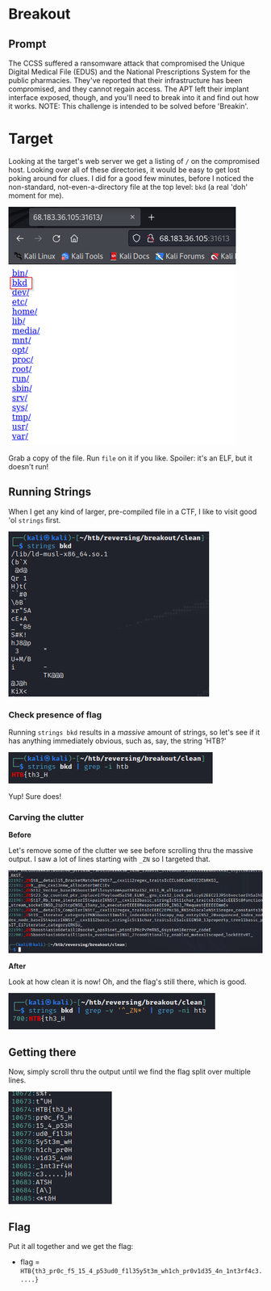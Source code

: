 # Breakout

## Prompt 
The CCSS suffered a ransomware attack that compromised the Unique Digital Medical File (EDUS) and the National Prescriptions System for the public pharmacies. They've reported that their infrastructure has been compromised, and they cannot regain access. The APT left their implant interface exposed, though, and you'll need to break into it and find out how it works. NOTE: This challenge is intended to be solved before 'Breakin'.

# Target

Looking at the target's web server we get a listing of `/` on the compromised host. Looking over all of these directories, it would be easy to get lost poking around for clues. I did for a good few minutes, before I noticed the non-standard, not-even-a-directory file at the top level: `bkd` (a real 'doh' moment for me).

![Target Host](https://github.com/thebriandurham/CTFs/blob/main/HTB%20Biz%2022/Images/breakout_host.png)

Grab a copy of the file. Run `file` on it if you like. Spoiler: it's an ELF, but it doesn't run! 

## Running Strings

When I get any kind of larger, pre-compiled file in a CTF, I like to visit good 'ol `strings` first.

![Running Strings](https://github.com/thebriandurham/CTFs/blob/main/HTB%20Biz%2022/Images/breakout_running_strings.png)

### Check presence of flag

Running `strings bkd` results in a *massive* amount of strings, so let's see if it has anything immediately obvious, such as, say, the string 'HTB?' 

![Flag Check](https://github.com/thebriandurham/CTFs/blob/main/HTB%20Biz%2022/Images/breakout_flag_check.png)

Yup! Sure does! 

### Carving the clutter

**Before**

Let's remove some of the clutter we see before scrolling thru the massive output. I saw a lot of lines starting with `_ZN` so I targeted that.

![Before Carving](https://github.com/thebriandurham/CTFs/blob/main/HTB%20Biz%2022/Images/breakout_carving_the_clutter.png)

**After**

Look at how clean it is now! Oh, and the flag's still there, which is good.

![After Carving](https://github.com/thebriandurham/CTFs/blob/main/HTB%20Biz%2022/Images/breakout_flag_check_2.png)

## Getting there

Now, simply scroll thru the output until we find the flag split over multiple lines.

![Getting There](https://github.com/thebriandurham/CTFs/blob/main/HTB%20Biz%2022/Images/breakout_getting_there.png)

## Flag

Put it all together and we get the flag:

- flag = `HTB{th3_pr0c_f5_15_4_p53ud0_f1l35y5t3m_wh1ch_pr0v1d35_4n_1nt3rf4c3.....}`
